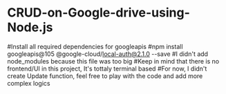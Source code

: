 # CRUD-on-Google-drive-using-Node.js
#Install all required dependencies for googleapis
#npm install googleapis@105 @google-cloud/local-auth@2.1.0 --save
#I didn't add node_modules because this file was too big
#Keep in mind that there is no frontend/UI in this project, It's tottaly terminal based
#For now, I didn't create Update function, feel free to play with the code and add more complex logics
